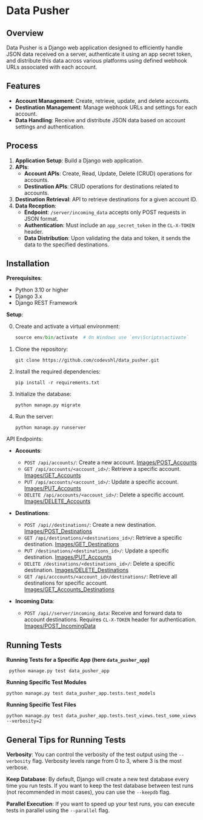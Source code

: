 

# Data Pusher

## Overview
Data Pusher is a Django web application designed to efficiently handle JSON data received on a server, authenticate it using an app secret token, and distribute this data across various platforms using defined webhook URLs associated with each account.


## Features

- **Account Management**: Create, retrieve, update, and delete accounts.
- **Destination Management**: Manage webhook URLs and settings for each account.
- **Data Handling**: Receive and distribute JSON data based on account settings and authentication.


## Process

1. **Application Setup**: Build a Django web application.
2. **APIs**:
   - **Account APIs**: Create, Read, Update, Delete (CRUD) operations for accounts.
   - **Destination APIs**: CRUD operations for destinations related to accounts.
3. **Destination Retrieval**: API to retrieve destinations for a given account ID.
4. **Data Reception**:
   - **Endpoint**: `/server/incoming_data` accepts only POST requests in JSON format.
   - **Authentication**: Must include an `app_secret_token` in the `CL-X-TOKEN` header.
   - **Data Distribution**: Upon validating the data and token, it sends the data to the specified destinations.


## Installation

**Prerequisites**:
- Python 3.10 or higher
- Django 3.x
- Django REST Framework

**Setup**:

0. Create and activate a virtual environment:
   ``` python -m venv env
   source env/bin/activate  # On Windows use `env\Scripts\activate`
   ```

1. Clone the repository:
   ```
   git clone https://github.com/codevshl/data_pusher.git
   ```

2. Install the required dependencies:
   ```
   pip install -r requirements.txt
   ```

3. Initialize the database:
   ```
   python manage.py migrate
   ```

4. Run the server:
   ```
   python manage.py runserver
   ```

API Endpoints:

- **Accounts**:
  - `POST /api/accounts/`: Create a new account.                [Images/POST_Accounts](Images/POST_Accounts.png)
  - `GET /api/accounts/<account_id>/`: Retrieve a specific account.     [Images/GET_Accounts](Images/GET_Accounts.png)
  - `PUT /api/accounts/<account_id>/`: Update a specific account.       [Images/PUT_Accounts](Images/PUT_Accounts.png)
  - `DELETE /api/accounts/<account_id>/`: Delete a specific account.    [Images/DELETE_Accounts](Images/DELETE_Accounts.png)

- **Destinations**:
  - `POST /api//destinations/`: Create a new destination.             [Images/POST_Destinations](Images/POST_Destinations.png)
  - `GET /api/destinations/<destinations_id>/`: Retrieve a specific destination.   [Images/GET_Destinations](Images/GET_Destinations.png)
  - `PUT /destinations/<destinations_id>/`: Update a specific destination.         [Images/PUT_Accounts](Images/PUT_Accounts.png)
  - `DELETE /destinations/<destinations_id>/`: Delete a specific destination.      [Images/DELETE_Destinations](Images/DELETE_Destinations.png)
  - `GET /api/acccounts/<account_id>/destinations/`: Retrieve all destinations for specific account.   [Images/GET_Accounts_Destinations](Images/GET_Accounts_Destinations.png)

- **Incoming Data**:
  - `POST /api//server/incoming_data`: Receive and forward data to account destinations. Requires `CL-X-TOKEN` header for authentication.  [Images/POST_IncomingData](Images/POST_IncomingData.png)
  


## Running Tests

**Running Tests for a Specific App (here `data_pusher_app`)**

```
 python manage.py test data_pusher_app 
```

**Running Specific Test Modules**

``` 
python manage.py test data_pusher_app.tests.test_models
```

**Running Specific Test Files**

```
python manage.py test data_pusher_app.tests.test_views.test_some_views --verbosity=2
```

## General Tips for Running Tests

**Verbosity**: You can control the verbosity of the test output using the `--verbosity` flag. Verbosity levels range from 0 to 3, where 3 is the most verbose.

**Keep Database**: By default, Django will create a new test database every time you run tests. If you want to keep the test database between test runs (not recommended in most cases), you can use the `--keepdb` flag.

**Parallel Execution**: If you want to speed up your test runs, you can execute tests in parallel using the `--parallel` flag.



